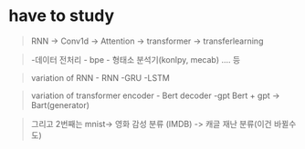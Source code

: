 # have to study
> RNN -> Conv1d -> Attention -> transformer -> transferlearning

> -데이터 전처리
>     - bpe
>     - 형태소 분석기(konlpy, mecab)
>     .... 등

> variation of RNN
>      - RNN
>     -GRU
>     -LSTM

> variation of transformer
> encoder
>     - Bert
> decoder 
>     -gpt
> Bert + gpt -> Bart(generator)

> 그리고 2번째는 mnist-> 영화 감성 분류 (IMDB) -> 캐글 재난 분류(이건 바뀔수도)


